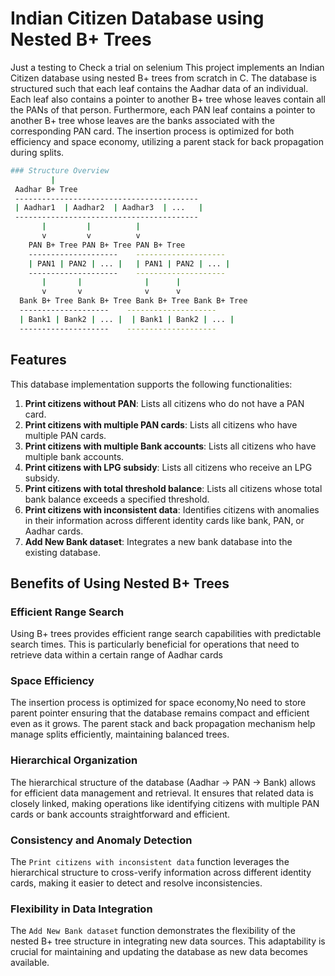 # Indian Citizen Database using Nested B+ Trees
Just a testing to Check a trial on selenium
This project implements an Indian Citizen database using nested B+ trees from scratch in C. The database is structured such that each leaf contains the Aadhar data of an individual. Each leaf also contains a pointer to another B+ tree whose leaves contain all the PANs of that person. Furthermore, each PAN leaf contains a pointer to another B+ tree whose leaves are the banks associated with the corresponding PAN card. The insertion process is optimized for both efficiency and space economy, utilizing a parent stack for back propagation during splits. 

```sh
### Structure Overview
         |
 Aadhar B+ Tree
 -----------------------------------------
 | Aadhar1  | Aadhar2  | Aadhar3  | ...   |
 -----------------------------------------
       |         |          |
       v         v          v
    PAN B+ Tree PAN B+ Tree PAN B+ Tree
    --------------------    --------------------
    | PAN1 | PAN2 | ... |   | PAN1 | PAN2 | ... |
    --------------------    --------------------
       |       |              |      |
       v       v              v      v
  Bank B+ Tree Bank B+ Tree Bank B+ Tree Bank B+ Tree
  --------------------    -------------------- 
  | Bank1 | Bank2 | ... |  | Bank1 | Bank2 | ... | 
  --------------------    --------------------
```

## Features

This database implementation supports the following functionalities:

1. **Print citizens without PAN**: Lists all citizens who do not have a PAN card.
2. **Print citizens with multiple PAN cards**: Lists all citizens who have multiple PAN cards.
3. **Print citizens with multiple Bank accounts**: Lists all citizens who have multiple bank accounts.
4. **Print citizens with LPG subsidy**: Lists all citizens who receive an LPG subsidy.
5. **Print citizens with total threshold balance**: Lists all citizens whose total bank balance exceeds a specified threshold.
6. **Print citizens with inconsistent data**: Identifies citizens with anomalies in their information across different identity cards like bank, PAN, or Aadhar cards.
7. **Add New Bank dataset**: Integrates a new bank database into the existing database.

## Benefits of Using Nested B+ Trees

### Efficient Range Search
Using B+ trees provides efficient range search capabilities with predictable search times. This is particularly beneficial for operations that need to retrieve data within a certain range of Aadhar cards

### Space Efficiency
The insertion process is optimized for space economy,No need to store parent pointer ensuring that the database remains compact and efficient even as it grows. The parent stack and back propagation mechanism help manage splits efficiently, maintaining balanced trees.

### Hierarchical Organization
The hierarchical structure of the database (Aadhar -> PAN -> Bank) allows for efficient data management and retrieval. It ensures that related data is closely linked, making operations like identifying citizens with multiple PAN cards or bank accounts straightforward and efficient.

### Consistency and Anomaly Detection
The `Print citizens with inconsistent data` function leverages the hierarchical structure to cross-verify information across different identity cards, making it easier to detect and resolve inconsistencies.

### Flexibility in Data Integration
The `Add New Bank dataset` function demonstrates the flexibility of the nested B+ tree structure in integrating new data sources. This adaptability is crucial for maintaining and updating the database as new data becomes available.

